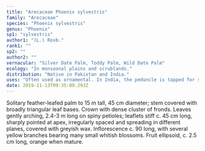 ```yaml
---
title: "Arecaceae Phoenix sylvestris"
family: "Arecaceae"
species: "Phoenix sylvestris"
genus: "Phoenix"
sp1: "sylvestris"
author1: "(L.) Roxb."
rank1: ""
sp2: ""
author2: ""
vernacular: "Silver Date Palm, Toddy Palm, Wild Date Palm"
ecology: "In monsoonal plains and scrublands."
distribution: "Native in Pakistan and India."
uses: "Often used as ornamental. In India, the peduncle is tapped for sugary sap which is boiled down to make palm sugar. The fruits are edible."
date: 2019-11-13T09:35:09.293Z
---
```

Solitary feather-leafed palm to 15 m tall, 45 cm diameter; stem covered with broadly triangular leaf bases. Crown with dense cluster of fronds. Leaves gently arching, 2.4-3 m long on spiny petioles; leaflets stiff c. 45 cm long, sharply pointed at apex, irregularly spaced and spreading in different planes, covered with greyish wax. Inflorescence c. 90 long, with several yellow branches bearing many small whitish blossoms. Fruit ellipsoid, c. 2.5 cm long, orange when mature.